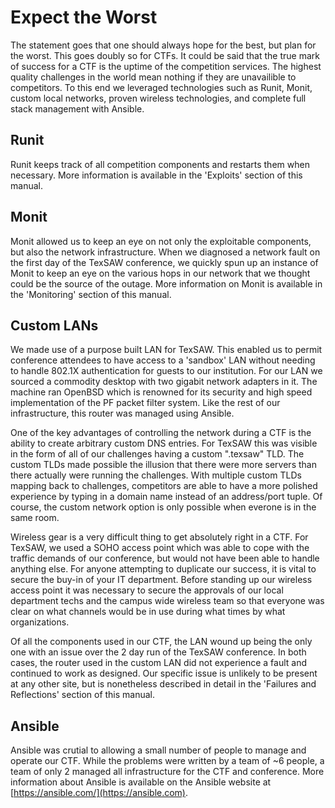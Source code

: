 # Expect the Worst

The statement goes that one should always hope for the best, but plan for the worst.  This goes doubly so for CTFs.  It could be said that the true mark of success for a CTF is the uptime of the competition services.  The highest quality challenges in the world mean nothing if they are unavailible to competitors.  To this end we leveraged technologies such as Runit, Monit, custom local networks, proven wireless technologies, and complete full stack management with Ansible.


## Runit

Runit keeps track of all competition components and restarts them when necessary.  More information is available in the 'Exploits' section of this manual.


## Monit

Monit allowed us to keep an eye on not only the exploitable components, but also the network infrastructure.  When we diagnosed a network fault on the first day of the TexSAW conference, we quickly spun up an instance of Monit to keep an eye on the various hops in our network that we thought could be the source of the outage.  More information on Monit is available in the 'Monitoring' section of this manual.


## Custom LANs

We made use of a purpose built LAN for TexSAW.  This enabled us to permit conference attendees to have access to a 'sandbox' LAN without needing to handle 802.1X authentication for guests to our institution.  For our LAN we sourced a commodity desktop with two gigabit network adapters in it.  The machine ran OpenBSD which is renowned for its security and high speed implementation of the PF packet filter system.  Like the rest of our infrastructure, this router was managed using Ansible.

One of the key advantages of controlling the network during a CTF is the ability to create arbitrary custom DNS entries.  For TexSAW this was visible in the form of all of our challenges having a custom ".texsaw" TLD.  The custom TLDs made possible the illusion that there were more servers than there actually were running the challenges.  With multiple custom TLDs mapping back to challenges, competitors are able to have a more polished experience by typing in a domain name instead of an address/port tuple.  Of course, the custom network option is only possible when everone is in the same room.

Wireless gear is a very difficult thing to get absolutely right in a CTF.  For TexSAW, we used a SOHO access point which was able to cope with the traffic demands of our conference, but would not have been able to handle anything else.  For anyone attempting to duplicate our success, it is vital to secure the buy-in of your IT department.  Before standing up our wireless access point it was necessary to secure the approvals of our local department techs and the campus wide wireless team so that everyone was clear on what channels would be in use during what times by what organizations.

Of all the components used in our CTF, the LAN wound up being the only one with an issue over the 2 day run of the TexSAW conference.  In both cases, the router used in the custom LAN did not experience a fault and continued to work as designed.  Our specific issue is unlikely to be present at any other site, but is nonetheless described in detail in the 'Failures and Reflections' section of this manual.


## Ansible

Ansible was crutial to allowing a small number of people to manage and operate our CTF.  While the problems were written by a team of ~6 people, a team of only 2 managed all infrastructure for the CTF and conference.  More information about Ansible is available on the Ansible website at [https://ansible.com/](https://ansible.com).
